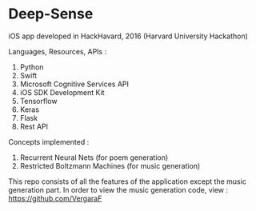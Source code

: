 # Deep-Sense
iOS app developed in HackHavard, 2016 (Harvard University Hackathon)

Languages, Resources, APIs :
1. Python
2. Swift
3. Microsoft Cognitive Services API
4. iOS SDK Development Kit
5. Tensorflow
6. Keras
7. Flask
8. Rest API

Concepts implemented :
1. Recurrent Neural Nets (for poem generation)
2. Restricted Boltzmann Machines (for music generation)

This repo consists of all the features of the application except the music generation part. In order to view the music generation code, view : 
https://github.com/VergaraF

